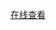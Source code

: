 [在线查看](https://viewer.diagrams.net/?tags=%7B%7D&highlight=0000ff&edit=_blank&layers=1&nav=1&title=%E5%8D%95%E5%85%83%E6%B5%8B%E8%AF%95.drawio#Uhttps%3A%2F%2Fraw.githubusercontent.com%2Fzhuoooo%2Fdesign-diagram%2Fmain%2F%25E4%25BB%25A3%25E7%25A0%2581%25E8%25B4%25A8%25E9%2587%258F%2F%25E5%258D%2595%25E5%2585%2583%25E6%25B5%258B%25E8%25AF%2595.drawio)